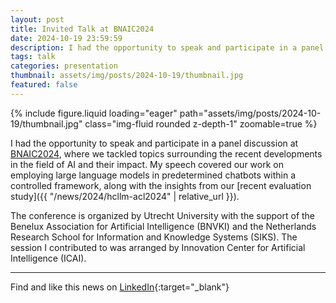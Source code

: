 ```yaml
---
layout: post
title: Invited Talk at BNAIC2024
date: 2024-10-19 23:59:59
description: I had the opportunity to speak and participate in a panel discussion at BNAIC2024, where we tackled topics surrounding the recent developments in the field of AI and their impact.
tags: talk
categories: presentation
thumbnail: assets/img/posts/2024-10-19/thumbnail.jpg
featured: false
---
```


<div class="row mt-3">
    <div class="col-sm mt-3 mt-md-0">
        {% include figure.liquid loading="eager" path="assets/img/posts/2024-10-19/thumbnail.jpg" class="img-fluid rounded z-depth-1" zoomable=true %}
    </div>
</div>

I had the opportunity to speak and participate in a panel discussion at [BNAIC2024](https://bnaic2024.sites.uu.nl/), where we tackled topics surrounding the recent developments in the field of AI and their impact. My speech covered our work on employing large language models in predetermined chatbots within a controlled framework, along with the insights from our [recent evaluation study]({{ "/news/2024/hcllm-acl2024" | relative_url }}).

The conference is organized by Utrecht University with the support of the Benelux Association for Artificial Intelligence (BNVKI) and the Netherlands Research School for Information and Knowledge Systems (SIKS). The session I contributed to was arranged by Innovation Center for Artificial Intelligence (ICAI).

---

Find and like this news on [<i class="fa-brands fa-linkedin"></i> LinkedIn](https://www.linkedin.com/posts/activity-7267567270497849344-npwp){:target="_blank"}
